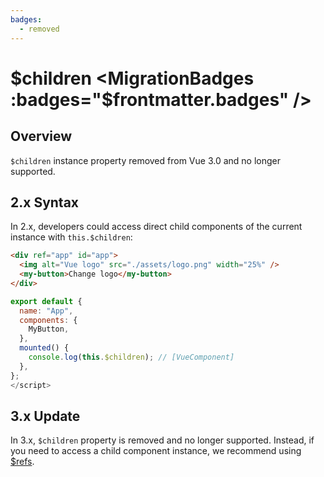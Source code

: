 ```yaml
---
badges:
  - removed
---
```


# $children <MigrationBadges :badges="$frontmatter.badges" />

## Overview

`$children` instance property removed from Vue 3.0 and no longer supported.

## 2.x Syntax

In 2.x, developers could access direct child components of the current instance with `this.$children`:

```html
<div ref="app" id="app">
  <img alt="Vue logo" src="./assets/logo.png" width="25%" />
  <my-button>Change logo</my-button>
</div>
```

```js
export default {
  name: "App",
  components: {
    MyButton,
  },
  mounted() {
    console.log(this.$children); // [VueComponent]
  },
};
</script>
```

## 3.x Update

In 3.x, `$children` property is removed and no longer supported. Instead, if you need to access a child component instance, we recommend using [$refs](/guide/component-template-refs.html#template-refs).
